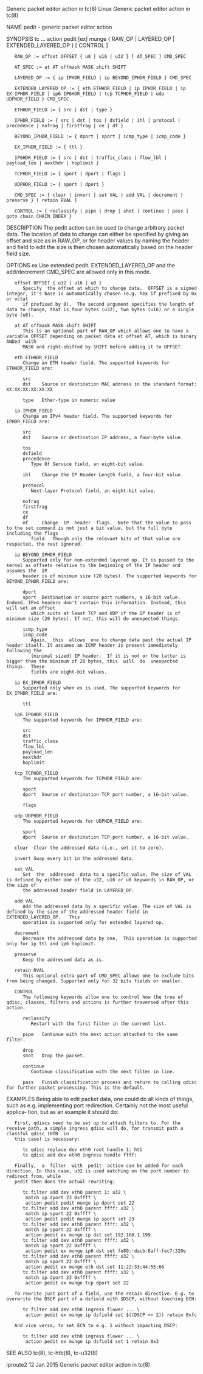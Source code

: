 Generic packet editor action in tc(8)					     Linux					 Generic packet editor action in tc(8)

NAME
       pedit - generic packet editor action

SYNOPSIS
       tc ... action pedit [ex] munge { RAW_OP | LAYERED_OP | EXTENDED_LAYERED_OP } [ CONTROL ]

       RAW_OP := offset OFFSET { u8 | u16 | u32 } [ AT_SPEC ] CMD_SPEC

       AT_SPEC := at AT offmask MASK shift SHIFT

       LAYERED_OP := { ip IPHDR_FIELD | ip BEYOND_IPHDR_FIELD } CMD_SPEC

       EXTENDED_LAYERED_OP := { eth ETHHDR_FIELD | ip IPHDR_FIELD | ip EX_IPHDR_FIELD | ip6 IP6HDR_FIELD | tcp TCPHDR_FIELD | udp UDPHDR_FIELD } CMD_SPEC

       ETHHDR_FIELD := { src | dst | type }

       IPHDR_FIELD := { src | dst | tos | dsfield | ihl | protocol | precedence | nofrag | firstfrag | ce | df }

       BEYOND_IPHDR_FIELD := { dport | sport | icmp_type | icmp_code }

       EX_IPHDR_FIELD := { ttl }

       IP6HDR_FIELD := { src | dst | traffic_class | flow_lbl | payload_len | nexthdr | hoplimit }

       TCPHDR_FIELD := { sport | dport | flags }

       UDPHDR_FIELD := { sport | dport }

       CMD_SPEC := { clear | invert | set VAL | add VAL | decrement | preserve } [ retain RVAL ]

       CONTROL := { reclassify | pipe | drop | shot | continue | pass | goto chain CHAIN_INDEX }

DESCRIPTION
       The pedit action can be used to change arbitrary packet data. The location of data to change can either be specified by giving an offset and size as in
       RAW_OP, or for header values by naming the header and field to edit the size is then chosen automatically based on the header field size.

OPTIONS
       ex     Use extended pedit.  EXTENDED_LAYERED_OP and the add/decrement CMD_SPEC are allowed only in this mode.

       offset OFFSET { u32 | u16 | u8 }
	      Specify  the offset at which to change data.  OFFSET is a signed integer, it's base is automatically chosen (e.g. hex if prefixed by 0x or octal
	      if prefixed by 0).  The second argument specifies the length of data to change, that is four bytes (u32), two bytes (u16) or a single byte (u8).

       at AT offmask MASK shift SHIFT
	      This is an optional part of RAW_OP which allows one to have a variable OFFSET depending on packet data at offset AT, which is binary ANDed  with
	      MASK and right-shifted by SHIFT before adding it to OFFSET.

       eth ETHHDR_FIELD
	      Change an ETH header field. The supported keywords for ETHHDR_FIELD are:

	      src
	      dst    Source or destination MAC address in the standard format: XX:XX:XX:XX:XX:XX

	      type   Ether-type in numeric value

       ip IPHDR_FIELD
	      Change an IPv4 header field. The supported keywords for IPHDR_FIELD are:

	      src
	      dst    Source or destination IP address, a four-byte value.

	      tos
	      dsfield
	      precedence
		     Type Of Service field, an eight-bit value.

	      ihl    Change the IP Header Length field, a four-bit value.

	      protocol
		     Next-layer Protocol field, an eight-bit value.

	      nofrag
	      firstfrag
	      ce
	      df
	      mf     Change  IP	 header	 flags.	 Note that the value to pass to the set command is not just a bit value, but the full byte including the flags
		     field.  Though only the relevant bits of that value are respected, the rest ignored.

       ip BEYOND_IPHDR_FIELD
	      Supported only for non-extended layered op. It is passed to the kernel as offsets relative to the beginning of the IP header and assumes the  IP
	      header is of minimum size (20 bytes). The supported keywords for BEYOND_IPHDR_FIELD are:

	      dport
	      sport  Destination or source port numbers, a 16-bit value. Indeed, IPv4 headers don't contain this information. Instead, this will set an offset
		     which suits at least TCP and UDP if the IP header is of minimum size (20 bytes). If not, this will do unexpected things.

	      icmp_type
	      icmp_code
		     Again,  this  allows  one to change data past the actual IP header itself. It assumes an ICMP header is present immediately following the
		     (minimal sized) IP header.	 If it is not or the latter is bigger than the minimum of 20 bytes, this  will	do  unexpected	things.	 These
		     fields are eight-bit values.

       ip EX_IPHDR_FIELD
	      Supported only when ex is used. The supported keywords for EX_IPHDR_FIELD are:

	      ttl

       ip6 IP6HDR_FIELD
	      The supported keywords for IP6HDR_FIELD are:

	      src
	      dst
	      traffic_class
	      flow_lbl
	      payload_len
	      nexthdr
	      hoplimit

       tcp TCPHDR_FIELD
	      The supported keywords for TCPHDR_FIELD are:

	      sport
	      dport  Source or destination TCP port number, a 16-bit value.

	      flags

       udp UDPHDR_FIELD
	      The supported keywords for UDPHDR_FIELD are:

	      sport
	      dport  Source or destination TCP port number, a 16-bit value.

       clear  Clear the addressed data (i.e., set it to zero).

       invert Swap every bit in the addressed data.

       set VAL
	      Set  the	addressed  data to a specific value. The size of VAL is defined by either one of the u32, u16 or u8 keywords in RAW_OP, or the size of
	      the addressed header field in LAYERED_OP.

       add VAL
	      Add the addressed data by a specific value. The size of VAL is defined by the size of the addressed header field in  EXTENDED_LAYERED_OP.	  This
	      operation is supported only for extended layered op.

       decrement
	      Decrease the addressed data by one.  This operation is supported only for ip ttl and ip6 hoplimit.

       preserve
	      Keep the addressed data as is.

       retain RVAL
	      This optional extra part of CMD_SPEC allows one to exclude bits from being changed. Supported only for 32 bits fields or smaller.

       CONTROL
	      The following keywords allow one to control how the tree of qdisc, classes, filters and actions is further traversed after this action.

	      reclassify
		     Restart with the first filter in the current list.

	      pipe   Continue with the next action attached to the same filter.

	      drop
	      shot   Drop the packet.

	      continue
		     Continue classification with the next filter in line.

	      pass   Finish classification process and return to calling qdisc for further packet processing. This is the default.

EXAMPLES
       Being  able  to edit packet data, one could do all kinds of things, such as e.g.	 implementing port redirection. Certainly not the most useful applica‐
       tion, but as an example it should do:

       First, qdiscs need to be set up to attach filters to. For the receive path, a simple ingress qdisc will do, for transmit path a classful qdisc (HTB  in
       this case) is necessary:

	      tc qdisc replace dev eth0 root handle 1: htb
	      tc qdisc add dev eth0 ingress handle ffff:

       Finally,	 a  filter  with  pedit	 action can be added for each direction. In this case, u32 is used matching on the port number to redirect from, while
       pedit then does the actual rewriting:

	      tc filter add dev eth0 parent 1: u32 \
		   match ip dport 23 0xffff \
		   action pedit pedit munge ip dport set 22
	      tc filter add dev eth0 parent ffff: u32 \
		   match ip sport 22 0xffff \
		   action pedit pedit munge ip sport set 23
	      tc filter add dev eth0 parent ffff: u32 \
		   match ip sport 22 0xffff \
		   action pedit ex munge ip dst set 192.168.1.199
	      tc filter add dev eth0 parent ffff: u32 \
		   match ip sport 22 0xffff \
		   action pedit ex munge ip6 dst set fe80::dacb:8aff:fec7:320e
	      tc filter add dev eth0 parent ffff: u32 \
		   match ip sport 22 0xffff \
		   action pedit ex munge eth dst set 11:22:33:44:55:66
	      tc filter add dev eth0 parent ffff: u32 \
		   match ip dport 23 0xffff \
		   action pedit ex munge tcp dport set 22

       To rewrite just part of a field, use the retain directive. E.g. to overwrite the DSCP part of a dsfield with $DSCP, without touching ECN:

	      tc filter add dev eth0 ingress flower ... \
		   action pedit ex munge ip dsfield set $((DSCP << 2)) retain 0xfc

       And vice versa, to set ECN to e.g. 1 without impacting DSCP:

	      tc filter add dev eth0 ingress flower ... \
		   action pedit ex munge ip dsfield set 1 retain 0x3

SEE ALSO
       tc(8), tc-htb(8), tc-u32(8)

iproute2								  12 Jan 2015					 Generic packet editor action in tc(8)
